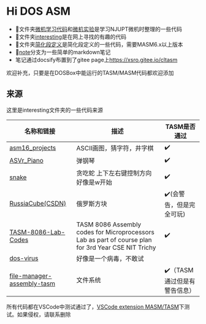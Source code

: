 # Hi DOS ASM

- :file_folder:文件夹[微机学习代码](微机学习代码/)和[微机实验](微机实验)是学习NJUPT微机时整理的一些代码
- :file_folder:文件夹[interesting](interesting/)是在网上寻找的有趣的代码
- :file_folder:文件夹[简化段定义](简化段定义)是简化段定义的一些代码，需要MASM6.x以上版本
- :evergreen_tree:[note](https://gitee.com/xsro/CLTASM/tree/note/)分支为一些简单的markdown笔记
- 笔记通过docsify布置到了gitee page上<https://xsro.gitee.io/cltasm>

欢迎补充，只要是在DOSBox中能运行的TASM/MASM代码都欢迎添加

## 来源

这里是interesting文件夹的一些代码来源

|名称和链接|描述|TASM是否通过|
|---|----|---|
|[asm16_projects](https://github.com/hasherezade/asm16_projects)|ASCII画图，猜字符，井字棋|:heavy_check_mark:|
|[ASVr_Piano](https://github.com/WolfDroid/ASVr_Piano)|弹钢琴|:heavy_check_mark:|
|[snake](https://github.com/bengabay11/snake)|贪吃蛇 上下左右键控制方向 好像是w开始|:heavy_check_mark:|
|[RussiaCube(CSDN)](https://blog.csdn.net/zjbh89757/article/details/53816106)|俄罗斯方块|:heavy_check_mark:(会警告，但是完全可玩)|
|[TASM-8086-Lab-Codes](https://github.com/shb9019/TASM-8086-Lab-Codes)|TASM 8086 Assembly codes for Microprocessors Lab as part of course plan for 3rd Year CSE NIT Trichy|:heavy_check_mark:|
|[dos-virus](https://github.com/johangardhage/dos-virus)|好像是一个病毒，不敢试|  |
|[file-manager-assembly-tasm](https://github.com/pishangujeniya/file-manager-assembly-tasm)|文件系统|:heavy_check_mark:（TASM通过但是有警告信息）|

所有代码都在VSCode中测试通过了，[VSCode extension MASM/TASM](https://marketplace.visualstudio.com/items?itemName=xsro.masm-tasm)下测试。如果侵权，请联系删除
